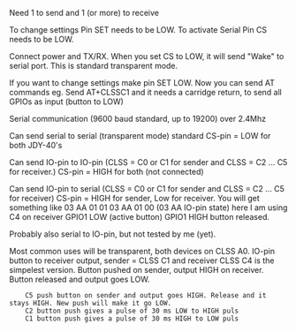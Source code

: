 Need 1 to send and 1 (or more) to receive

To change settings Pin SET needs to be LOW. To activate Serial Pin CS needs to be LOW.

Connect  power and TX/RX. When you set CS to LOW, it will send "Wake" to serial port.  This is standard transparent mode.

If you want to change settings make pin SET LOW. Now you can send AT commands
eg. Send AT+CLSSC1 and it needs a carridge return, to send all GPIOs as input (button to LOW) 

Serial communication (9600 baud standard, up to 19200) over 2.4Mhz

Can send serial to serial (transparent mode) standard CS-pin = LOW for both JDY-40's

Can send IO-pin to IO-pin (CLSS = C0 or C1 for sender and CLSS = C2 ... C5 for receiver.) CS-pin = HIGH for both (not connected)

Can send IO-pin to serial (CLSS = C0 or C1 for sender and CLSS = C2 ... C5 for receiver) CS-pin = HIGH for sender, Low for receiver.
	You will get something like 03 AA 01 01 03 AA 01 00 (03 AA IO-pin state) here I am using C4 on receiver GPIO1 LOW (active button) GPIO1 HIGH button released.

Probably also serial to IO-pin, but not tested by me (yet).


Most common uses will be 
	transparent, both devices on CLSS A0.
	IO-pin button to receiver output,  sender = CLSS C1 and receiver CLSS C4 is the simpelest version. Button pushed on sender, output HIGH on receiver. Button released and output goes LOW.
	
		C5 push button on sender and output goes HIGH. Release and it stays HIGH. New push will make it go LOW.
		C2 button push gives a pulse of 30 ms LOW to HIGH puls
		C1 button push gives a pulse of 30 ms HIGH to LOW puls